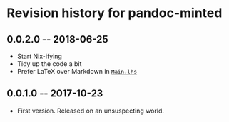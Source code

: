 # Revision history for pandoc-minted

## 0.0.2.0 -- 2018-06-25

* Start Nix-ifying
* Tidy up the code a bit
* Prefer LaTeX over Markdown in [`Main.lhs`](./Main.lhs)


## 0.0.1.0 -- 2017-10-23

* First version. Released on an unsuspecting world.
